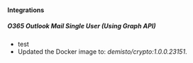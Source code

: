 
#### Integrations
##### O365 Outlook Mail Single User (Using Graph API)
- test
- Updated the Docker image to: *demisto/crypto:1.0.0.23151*.
